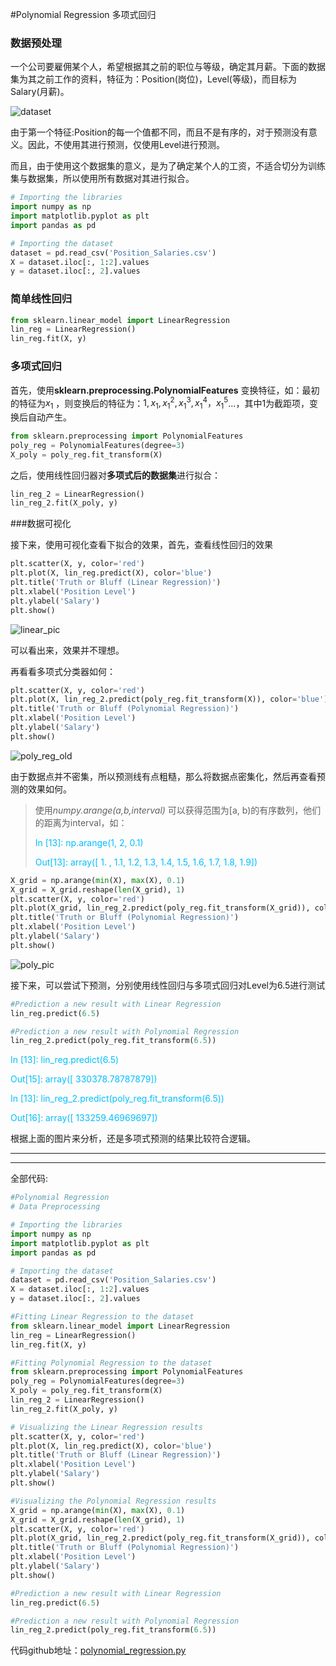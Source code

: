 #Polynomial Regression 多项式回归





### 数据预处理

一个公司要雇佣某个人，希望根据其之前的职位与等级，确定其月薪。下面的数据集为其之前工作的资料，特征为：Position(岗位)，Level(等级)，而目标为Salary(月薪)。

![dataset](pic/dataset.jpg)

由于第一个特征:Position的每一个值都不同，而且不是有序的，对于预测没有意义。因此，不使用其进行预测，仅使用Level进行预测。

而且，由于使用这个数据集的意义，是为了确定某个人的工资，不适合切分为训练集与数据集，所以使用所有数据对其进行拟合。

```python
# Importing the libraries
import numpy as np
import matplotlib.pyplot as plt
import pandas as pd

# Importing the dataset
dataset = pd.read_csv('Position_Salaries.csv')
X = dataset.iloc[:, 1:2].values
y = dataset.iloc[:, 2].values
```



### 简单线性回归

```python
from sklearn.linear_model import LinearRegression
lin_reg = LinearRegression()
lin_reg.fit(X, y)
```

### 多项式回归

首先，使用**sklearn.preprocessing.PolynomialFeatures** 变换特征，如：最初的特征为$x_1$ ，则变换后的特征为：$1,x_1,x_1^2,x_1^3,x_1^4，x_1^5$...，其中1为截距项，变换后自动产生。

```python
from sklearn.preprocessing import PolynomialFeatures
poly_reg = PolynomialFeatures(degree=3)
X_poly = poly_reg.fit_transform(X)
```

之后，使用线性回归器对**多项式后的数据集**进行拟合：

```python
lin_reg_2 = LinearRegression()
lin_reg_2.fit(X_poly, y)
```

###数据可视化

接下来，使用可视化查看下拟合的效果，首先，查看线性回归的效果

```python
plt.scatter(X, y, color='red')
plt.plot(X, lin_reg.predict(X), color='blue')
plt.title('Truth or Bluff (Linear Regression)')
plt.xlabel('Position Level')
plt.ylabel('Salary')
plt.show()
```

![linear_pic](pic/linear_pic.jpg)

可以看出来，效果并不理想。



再看看多项式分类器如何：

```python
plt.scatter(X, y, color='red')
plt.plot(X, lin_reg_2.predict(poly_reg.fit_transform(X)), color='blue')
plt.title('Truth or Bluff (Polynomial Regression)')
plt.xlabel('Position Level')
plt.ylabel('Salary')
plt.show()
```

![poly_reg_old](pic/poly_reg_old.jpg)

由于数据点并不密集，所以预测线有点粗糙，那么将数据点密集化，然后再查看预测的效果如何。

> 使用*numpy.arange(a,b,interval)* 可以获得范围为[a, b)的有序数列，他们的距离为interval，如：
>
> <font color=00BFFF>In [13]: np.arange(1,  2,  0.1)</font>
>
> <font color=00BFFF>Out[13]: array([ 1. ,  1.1,  1.2,  1.3,  1.4,  1.5,  1.6,  1.7,  1.8,  1.9])</font>

```python
X_grid = np.arange(min(X), max(X), 0.1)
X_grid = X_grid.reshape(len(X_grid), 1)
plt.scatter(X, y, color='red')
plt.plot(X_grid, lin_reg_2.predict(poly_reg.fit_transform(X_grid)), color='blue')
plt.title('Truth or Bluff (Polynomial Regression)')
plt.xlabel('Position Level')
plt.ylabel('Salary')
plt.show()
```

![poly_pic](pic/poly_pic.jpg)

接下来，可以尝试下预测，分别使用线性回归与多项式回归对Level为6.5进行测试

```python
#Prediction a new result with Linear Regression
lin_reg.predict(6.5)

#Prediction a new result with Polynomial Regression
lin_reg_2.predict(poly_reg.fit_transform(6.5))
```

<font color=00BFFF>In [13]: lin_reg.predict(6.5)</font>

<font color=00BFFF>Out[15]: array([ 330378.78787879])</font>

<font color=00BFFF>In [13]: lin_reg_2.predict(poly_reg.fit_transform(6.5))</font>

<font color=00BFFF>Out[16]: array([ 133259.46969697])</font>

根据上面的图片来分析，还是多项式预测的结果比较符合逻辑。

---

---

全部代码:

```python
#Polynomial Regression
# Data Preprocessing

# Importing the libraries
import numpy as np
import matplotlib.pyplot as plt
import pandas as pd

# Importing the dataset
dataset = pd.read_csv('Position_Salaries.csv')
X = dataset.iloc[:, 1:2].values
y = dataset.iloc[:, 2].values

#Fitting Linear Regression to the dataset
from sklearn.linear_model import LinearRegression
lin_reg = LinearRegression()
lin_reg.fit(X, y)

#Fitting Polynomial Regression to the dataset
from sklearn.preprocessing import PolynomialFeatures
poly_reg = PolynomialFeatures(degree=3)
X_poly = poly_reg.fit_transform(X)
lin_reg_2 = LinearRegression()
lin_reg_2.fit(X_poly, y)

# Visualizing the Linear Regression results
plt.scatter(X, y, color='red')
plt.plot(X, lin_reg.predict(X), color='blue')
plt.title('Truth or Bluff (Linear Regression)')
plt.xlabel('Position Level')
plt.ylabel('Salary')
plt.show()

#Visualizing the Polynomial Regression results
X_grid = np.arange(min(X), max(X), 0.1)
X_grid = X_grid.reshape(len(X_grid), 1)
plt.scatter(X, y, color='red')
plt.plot(X_grid, lin_reg_2.predict(poly_reg.fit_transform(X_grid)), color='blue')
plt.title('Truth or Bluff (Polynomial Regression)')
plt.xlabel('Position Level')
plt.ylabel('Salary')
plt.show()

#Prediction a new result with Linear Regression
lin_reg.predict(6.5)

#Prediction a new result with Polynomial Regression
lin_reg_2.predict(poly_reg.fit_transform(6.5))
```



代码github地址：[polynomial_regression.py](../resources/polynomial_regression.py)

